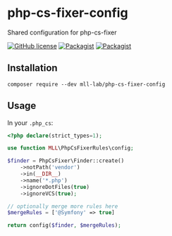 # php-cs-fixer-config

Shared configuration for php-cs-fixer

[![GitHub license](https://img.shields.io/github/license/mll-lab/php-cs-fixer-config.svg)](https://github.com/mll-lab/php-cs-fixer-config/blob/master/LICENSE)
[![Packagist](https://img.shields.io/packagist/v/mll-lab/php-cs-fixer-config.svg)](https://packagist.org/packages/mll-lab/php-cs-fixer-config)
[![Packagist](https://img.shields.io/packagist/dt/mll-lab/php-cs-fixer-config.svg)](https://packagist.org/packages/mll-lab/php-cs-fixer-config)

## Installation

    composer require --dev mll-lab/php-cs-fixer-config

## Usage

In your `.php_cs`:

```php
<?php declare(strict_types=1);

use function MLL\PhpCsFixerRules\config;

$finder = PhpCsFixer\Finder::create()
    ->notPath('vendor')
    ->in(__DIR__)
    ->name('*.php')
    ->ignoreDotFiles(true)
    ->ignoreVCS(true);

// optionally merge more rules here
$mergeRules = ['@Symfony' => true]

return config($finder, $mergeRules);
```
